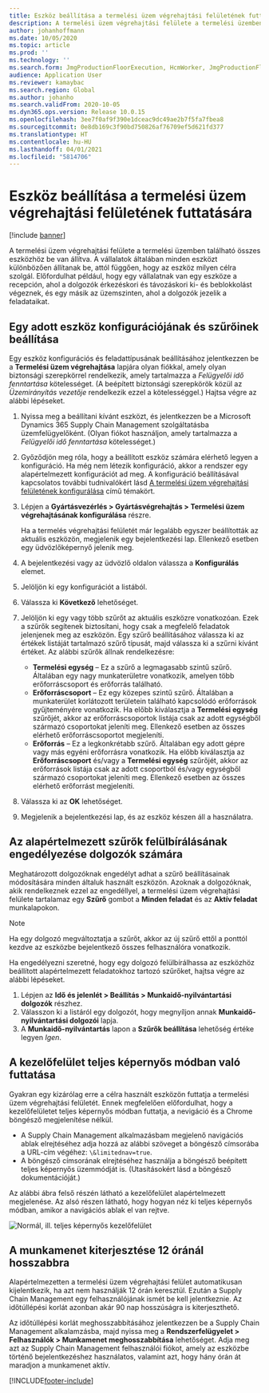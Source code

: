 ```yaml
---
title: Eszköz beállítása a termelési üzem végrehajtási felületének futtatására
description: A termelési üzem végrehajtási felülete a termelési üzemben található összes eszközhöz be van állítva. A vállalatok általában minden eszközt különbözően állítanak be, attól függően, hogy az eszköz milyen célra szolgál. Előfordulhat például, hogy egy vállalatnak van egy eszköze a recepción, ahol a dolgozók érkezéskori és távozáskori ki- és beblokkolást végeznek, és egy másik az üzemszinten, ahol a dolgozók jezelik a feladataikat.
author: johanhoffmann
ms.date: 10/05/2020
ms.topic: article
ms.prod: ''
ms.technology: ''
ms.search.form: JmgProductionFloorExecution, HcmWorker, JmgProductionFloorExecutionDeviceConfiguration
audience: Application User
ms.reviewer: kamaybac
ms.search.region: Global
ms.author: johanho
ms.search.validFrom: 2020-10-05
ms.dyn365.ops.version: Release 10.0.15
ms.openlocfilehash: 3ee7f0af9f390e1dceac9dc49ae2b7f5fa7fbea8
ms.sourcegitcommit: 0e8db169c3f90bd750826af76709ef5d621fd377
ms.translationtype: HT
ms.contentlocale: hu-HU
ms.lasthandoff: 04/01/2021
ms.locfileid: "5814706"
---
```

# <a name="set-up-a-device-to-run-the-production-floor-execution-interface"></a>Eszköz beállítása a termelési üzem végrehajtási felületének futtatására

[!include [banner](../includes/banner.md)]

A termelési üzem végrehajtási felülete a termelési üzemben található összes eszközhöz be van állítva. A vállalatok általában minden eszközt különbözően állítanak be, attól függően, hogy az eszköz milyen célra szolgál. Előfordulhat például, hogy egy vállalatnak van egy eszköze a recepción, ahol a dolgozók érkezéskori és távozáskori ki- és beblokkolást végeznek, és egy másik az üzemszinten, ahol a dolgozók jezelik a feladataikat.

## <a name="set-the-configuration-and-filters-for-a-specific-device"></a>Egy adott eszköz konfigurációjának és szűrőinek beállítása

Egy eszköz konfigurációs és feladattípusának beállításához jelentkezzen be a **Termelési üzem végrehajtása** lapjára olyan fiókkal, amely olyan biztonsági szerepkörrel rendelkezik, amely tartalmazza a *Felügyelői idő fenntartása* kötelességet. (A beépített biztonsági szerepkörök közül az *Üzemirányítás vezetője* rendelkezik ezzel a kötelességgel.) Hajtsa végre az alábbi lépéseket.

1. Nyissa meg a beállítani kívánt eszközt, és jelentkezzen be a Microsoft Dynamics 365 Supply Chain Management szolgáltatásba üzemfelügyelőként. (Olyan fiókot használjon, amely tartalmazza a *Felügyelői idő fenntartása* kötelességet.)
1. Győződjön meg róla, hogy a beállított eszköz számára elérhető legyen a konfiguráció. Ha még nem létezik konfiguráció, akkor a rendszer egy alapértelmezett konfigurációt ad meg. A konfiguráció beállításával kapcsolatos további tudnivalókért lásd [A termelési üzem végrehajtási felületének konfigurálása](production-floor-execution-configure.md) című témakört.
1. Lépjen a **Gyártásvezérlés \> Gyártásvégrehajtás \> Termelési üzem végrehajtásának konfigurálása** részre.

    Ha a termelés végrehajtási felületét már legalább egyszer beállították az aktuális eszközön, megjelenik egy bejelentkezési lap. Ellenkező esetben egy üdvözlőképernyő jelenik meg.

1. A bejelentkezési vagy az üdvözlő oldalon válassza a **Konfigurálás** elemet.
1. Jelöljön ki egy konfigurációt a listából.
1. Válassza ki **Következő** lehetőséget.
1. Jelöljön ki egy vagy több szűrőt az aktuális eszközre vonatkozóan. Ezek a szűrők segítenek biztosítani, hogy csak a megfelelő feladatok jelenjenek meg az eszközön. Egy szűrő beállításához válassza ki az értékek listáját tartalmazó szűrő típusát, majd válassza ki a szűrni kívánt értéket. Az alábbi szűrők állnak rendelkezésre:

    - **Termelési egység** – Ez a szűrő a legmagasabb szintű szűrő. Általában egy nagy munkaterületre vonatkozik, amelyen több erőforráscsoport és erőforrás található.
    - **Erőforráscsoport** – Ez egy közepes szintű szűrő. Általában a munkaterület korlátozott területein található kapcsolódó erőforrások gyűjteményére vonatkozik. Ha előbb kiválasztja a **Termelési egység** szűrőjét, akkor az erőforráscsoportok listája csak az adott egységből származó csoportokat jeleníti meg. Ellenkező esetben az összes elérhető erőforráscsoportot megjeleníti.
    - **Erőforrás** – Ez a legkonkrétabb szűrő. Általában egy adott gépre vagy más egyéni erőforrásra vonatkozik. Ha előbb kiválasztja az **Erőforráscsoport** és/vagy a **Termelési egység** szűrőjét, akkor az erőforrások listája csak az adott csoportból és/vagy egységből származó csoportokat jeleníti meg. Ellenkező esetben az összes elérhető erőforrást megjeleníti.

1. Válassza ki az **OK** lehetőséget.
1. Megjelenik a bejelentkezési lap, és az eszköz készen áll a használatra.

## <a name="allow-a-worker-to-override-the-default-filters"></a>Az alapértelmezett szűrők felülbírálásának engedélyezése dolgozók számára

Meghatározott dolgozóknak engedélyt adhat a szűrő beállításainak módosítására minden általuk használt eszközön. Azoknak a dolgozóknak, akik rendelkeznek ezzel az engedéllyel, a termelési üzem végrehajtási felülete tartalamaz egy **Szűrő** gombot a **Minden feladat** és az **Aktív feladat** munkalapokon.

> [!NOTE]
> Ha egy dolgozó megváltoztatja a szűrőt, akkor az új szűrő ettől a ponttól kezdve az eszközbe bejelentkező összes felhasználóra vonatkozik.

Ha engedélyezni szeretné, hogy egy dolgozó felülbírálhassa az eszközhöz beállított alapértelmezett feladatokhoz tartozó szűrőket, hajtsa végre az alábbi lépéseket.

1. Lépjen az **Idő és jelenlét \> Beállítás \> Munkaidő-nyilvántartási dolgozók** részhez.
1. Válasszon ki a listáról egy dolgozót, hogy megnyíljon annak **Munkaidő-nyilvántartási dolgozói** lapja.
1. A **Munkaidő-nyilvántartás** lapon a **Szűrők beállítása** lehetőség értéke legyen *Igen*.

## <a name="run-the-interface-in-full-screen-mode"></a>A kezelőfelület teljes képernyős módban való futtatása

Gyakran egy kizárólag erre a célra használt eszközön futtatja a termelési üzem végrehajtási felületét. Ennek megfelelően előfordulhat, hogy a kezelőfelületet teljes képernyős módban futtatja, a nevigáció és a Chrome böngésző megjelenítése nélkül.

- A Supply Chain Management alkalmazásbam megjelenő navigációs ablak elrejtéséhez adja hozzá az alábbi szöveget a böngésző címsorába a URL-cím végéhez: `\&limitednav=true`.
- A böngésző címsorának elrejtéséhez használja a böngésző beépített teljes képernyős üzemmódját is. (Utasításokért lásd a böngésző dokumentációját.)

Az alábbi ábra felső részén látható a kezelőfelület alapértelmezett megjelenése. Az alsó részen látható, hogy hogyan néz ki teljes képernyős módban, amikor a navigációs ablak el van rejtve.

![Normál, ill. teljes képernyős kezelőfelület](media/pfei-full-screen.png "Normál, ill. teljes képernyős kezelőfelület")

## <a name="extend-the-session-past-12-hours"></a>A munkamenet kiterjesztése 12 óránál hosszabbra

Alapértelmezetten a termelési üzem végrehajtási felület automatikusan kijelentkezik, ha azt nem használják 12 órán keresztül. Ezután a Supply Chain Management egy felhasználójának ismét be kell jelentkeznie. Az időtúllépési korlát azonban akár 90 nap hosszúságra is kiterjeszthető.

Az időtúllépési korlát meghosszabbításához jelentkezzen be a Supply Chain Management alkalamzásba, majd nyissa meg a **Rendszerfelügyelet \> Felhasználók \> Munkamenet meghosszabbítása** lehetőséget. Adja meg azt az Supply Chain Management felhasználói fiókot, amely az eszközbe történő bejelentkezéshez használatos, valamint azt, hogy hány órán át maradjon a munkamenet aktív.


[!INCLUDE[footer-include](../../includes/footer-banner.md)]